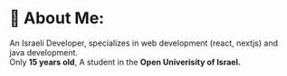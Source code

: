 # 💫 About Me:
An Israeli Developer, specializes in web development (react, nextjs) and java development.<br>
Only **15 years old**,
A student in the **Open Univerisity of Israel.**

